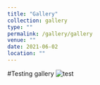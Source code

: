 ```yaml
---
title: "Gallery"
collection: gallery
type: ""
permalink: /gallery/gallery
venue: ""
date: 2021-06-02
location: ""
---
```


#Testing gallery
![test](/images/3953273590_704e3899d5_m.jpg)
